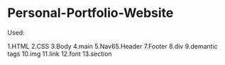 # Personal-Portfolio-Website
Used:

1.HTML
2.CSS
3.Body
4.main
5.Nav65.Header
7.Footer
8.div
9.demantic tags
10.img
11.link
12.font
13.section